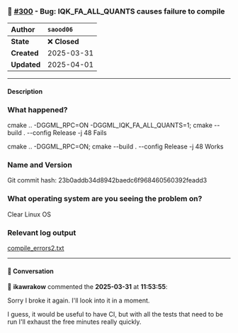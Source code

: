 ### 🐛 [#300](https://github.com/ikawrakow/ik_llama.cpp/issues/300) - Bug: IQK_FA_ALL_QUANTS causes failure to compile

| **Author** | `saood06` |
| :--- | :--- |
| **State** | ❌ **Closed** |
| **Created** | 2025-03-31 |
| **Updated** | 2025-04-01 |

---

#### Description

### What happened?

cmake .. -DGGML_RPC=ON -DGGML_IQK_FA_ALL_QUANTS=1; cmake --build . --config Release -j 48 Fails

cmake .. -DGGML_RPC=ON; cmake --build . --config Release -j 48 Works

### Name and Version

Git commit hash: 23b0addb34d8942baedc6f968460560392feadd3

### What operating system are you seeing the problem on?

Clear Linux OS

### Relevant log output

[compile_errors2.txt](https://github.com/user-attachments/files/19534579/compile_errors2.txt)

---

#### 💬 Conversation

👤 **ikawrakow** commented the **2025-03-31** at **11:53:55**:<br>

Sorry I broke it again. I'll look into it in a moment.

I guess, it would be useful to have CI, but with all the tests that need to be run I'll exhaust the free minutes really quickly.